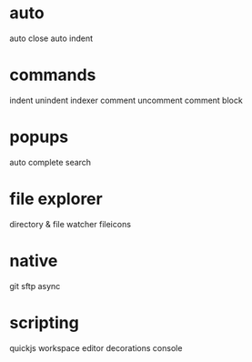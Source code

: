 # auto
auto close
auto indent

# commands
indent
unindent
indexer
comment
uncomment
comment block

# popups
auto complete
search

# file explorer
directory & file watcher
fileicons

# native
git
sftp
async

# scripting
quickjs
workspace
editor
decorations
console

